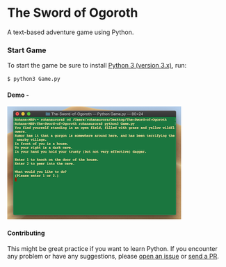 # The Sword of Ogoroth

A text-based adventure game using Python.

### Start Game
To start the game be sure to install [Python 3 (version 3.x)](https://www.python.org/downloads/), run:
```bash
$ python3 Game.py
```

#### Demo - 

![Image](Screenshot.png)

#### Contributing

This might be great practice if you want to learn Python. If you encounter any problem or have any suggestions, please [open an issue](https://github.com/rohanaurora/The-Sword-of-Ogoroth/issues) or [send a PR](https://github.com/rohanaurora/The-Sword-of-Ogoroth/pulls).
